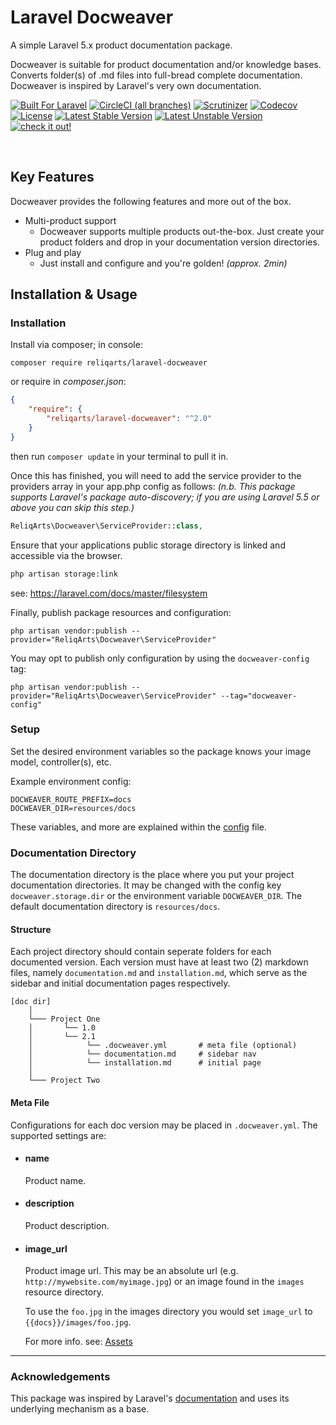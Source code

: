 # Laravel Docweaver

A simple Laravel 5.x product documentation package. 

Docweaver is suitable for product documentation and/or knowledge bases. Converts folder(s) of .md files into full-bread complete documentation. Docweaver is inspired by Laravel's very own documentation.

[![Built For Laravel](https://img.shields.io/badge/built%20for-laravel-red.svg?style=flat-square)](http://laravel.com)
[![CircleCI (all branches)](https://img.shields.io/circleci/project/github/reliqarts/laravel-docweaver/master.svg?style=flat-square)](https://circleci.com/gh/reliqarts/laravel-docweaver/tree/master)
[![Scrutinizer](https://img.shields.io/scrutinizer/g/reliqarts/laravel-docweaver.svg?style=flat-square)](https://scrutinizer-ci.com/g/reliqarts/laravel-docweaver/)
[![Codecov](https://img.shields.io/codecov/c/github/reliqarts/laravel-docweaver.svg?style=flat-square)](https://codecov.io/gh/reliqarts/laravel-docweaver)
[![License](https://poser.pugx.org/reliqarts/laravel-docweaver/license?format=flat-square)](https://packagist.org/packages/reliqarts/laravel-docweaver)
[![Latest Stable Version](https://poser.pugx.org/reliqarts/laravel-docweaver/version?format=flat-square)](https://packagist.org/packages/reliqarts/laravel-docweaver)
[![Latest Unstable Version](https://poser.pugx.org/reliqarts/laravel-docweaver/v/unstable?format=flat-square)](//packagist.org/packages/reliqarts/laravel-docweaver)
[![check it out!](https://img.shields.io/badge/read-the%20docs-blue.svg?style=flat-square)](http://docweaver.reliqarts.com) 

&nbsp;

## Key Features

Docweaver provides the following features and more out of the box.

- Multi-product support
    - Docweaver supports multiple products out-the-box. Just create your product folders and drop in your documentation version directories.
- Plug and play
    - Just install and configure and you're golden! *(approx. 2min)*

## Installation & Usage

### Installation

Install via composer; in console: 
```
composer require reliqarts/laravel-docweaver
``` 
or require in *composer.json*:
```json
{
    "require": {
        "reliqarts/laravel-docweaver": "^2.0"
    }
}
```
then run `composer update` in your terminal to pull it in.

Once this has finished, you will need to add the service provider to the providers array in your app.php config as follows:
*(n.b. This package supports Laravel's package auto-discovery; if you are using Laravel 5.5 or above you can skip this step.)*

```php
ReliqArts\Docweaver\ServiceProvider::class,
```

Ensure that your applications public storage directory is linked and accessible via the browser.

```bash 
php artisan storage:link
```
see: https://laravel.com/docs/master/filesystem

Finally, publish package resources and configuration:

```
php artisan vendor:publish --provider="ReliqArts\Docweaver\ServiceProvider"
``` 

You may opt to publish only configuration by using the `docweaver-config` tag:

```
php artisan vendor:publish --provider="ReliqArts\Docweaver\ServiceProvider" --tag="docweaver-config"
```

### Setup

Set the desired environment variables so the package knows your image model, controller(s), etc. 

Example environment config:
```
DOCWEAVER_ROUTE_PREFIX=docs
DOCWEAVER_DIR=resources/docs
```

These variables, and more are explained within the [config](https://github.com/ReliqArts/laravel-docweaver/blob/master/src/config/config.php) file.

### Documentation Directory

The documentation directory is the place where you put your project documentation directories. It may be changed with the config key `docweaver.storage.dir` or the environment variable `DOCWEAVER_DIR`. The default documentation directory is `resources/docs`.

#### Structure

Each project directory should contain seperate folders for each documented version. Each version must have at least two (2) markdown files, namely `documentation.md` and `installation.md`, which serve as the sidebar and initial documentation pages respectively.

```
[doc dir]
    │
    └─── Project One
    │       └── 1.0 
    │       └── 2.1
    │            └── .docweaver.yml       # meta file (optional)
    │            └── documentation.md     # sidebar nav
    │            └── installation.md      # initial page
    │
    └─── Project Two
```

#### Meta File

Configurations for each doc version may be placed in `.docweaver.yml`. The supported settings are:
- #### name
    Product name.
- #### description
    Product description.

- #### image_url
    Product image url. This may be an absolute url (e.g. `http://mywebsite.com/myimage.jpg`) or an image found in the `images` resource directory.

    To use the `foo.jpg` in the images directory you would set `image_url` to `{{docs}}/images/foo.jpg`.

    For more info. see: [Assets](/docs/{{version}}/assets)

----

### Acknowledgements

This package was inspired by Laravel's [documentation](https://github.com/laravel/laravel) and uses its underlying mechanism as a base.
